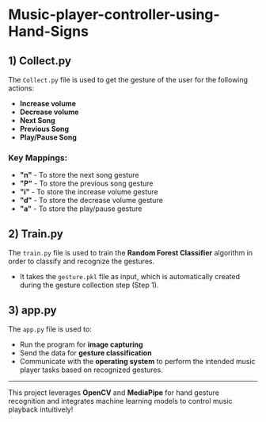 # Music-player-controller-using-Hand-Signs

## 1) Collect.py
The `Collect.py` file is used to get the gesture of the user for the following actions:
- **Increase volume**
- **Decrease volume**
- **Next Song**
- **Previous Song**
- **Play/Pause Song**

### Key Mappings:
- **"n"** - To store the next song gesture
- **"P"** - To store the previous song gesture
- **"i"** - To store the increase volume gesture
- **"d"** - To store the decrease volume gesture
- **"a"** - To store the play/pause gesture

## 2) Train.py
The `train.py` file is used to train the **Random Forest Classifier** algorithm in order to classify and recognize the gestures.

- It takes the `gesture.pkl` file as input, which is automatically created during the gesture collection step (Step 1).

## 3) app.py
The `app.py` file is used to:
- Run the program for **image capturing**
- Send the data for **gesture classification**
- Communicate with the **operating system** to perform the intended music player tasks based on recognized gestures.

---

This project leverages **OpenCV** and **MediaPipe** for hand gesture recognition and integrates machine learning models to control music playback intuitively!

